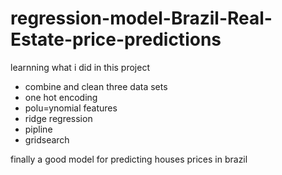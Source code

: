 # regression-model-Brazil-Real-Estate-price-predictions
learnning 
what i did in this project 
- combine and clean three data sets
- one hot encoding 
- polu=ynomial features 
- ridge regression 
- pipline
- gridsearch

finally a good model for predicting houses prices in brazil

